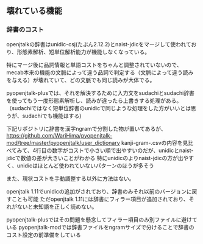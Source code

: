 ## 壊れている機能

### 辞書のコスト
openjtalkの辞書はunidic-csj(たぶん2.12.2)とnaist-jdicをマージして使われており、形態素解析、短単位解析能力が機能しなくなっている。

特にマージ後に品詞情報と単語コストをちゃんと調整されていないので、mecab本来の機能の文脈によって違う品詞で判定する（文脈によって違う読みを与える）が壊れていて、どの文脈でも同じ読みが大体でる。

pyopenjtalk-plusでは、それを解決するために入力文をsudachiとsudachi辞書を使ってもう一度形態素解析し、読みが違ったら上書きする処理がある。
（sudachiではなく短単位辞書のunidicで同じような処理をした方がいいとは思うが、sudachiでも機能はする)

下記リポジトリに辞書を漢字ngramで分割した物が置いてあるが、
https://github.com/WariHima/pyopenjtalk-mod/tree/master/pyopenjtalk/user_dictionary
kanji-gram-.csvの内容を見比べてみて、4行目の数字がコストで小さい順で出やすいのだが、unidicとnaist-jdicで数値の差が大きいことがわかる 特にunidicのよりnaist-jdicの方が出やすく、unidicはほとんど使われていないパターンのほうが多そう

また、現状コストを手動調整する以外に方法はない。

openjtalk 1.11でunidicの追加がされており、辞書のみそれ以前のバージョンに戻すことも可能 ただopenjtalk 1.11には辞書にフィラー項目が追加されており、それがないと未知語を正しく読めない。

pyopenjtalk-plusではその問題を懸念してフィラー項目のみ別ファイルに避けている
pyopenjtalk-modでは辞書ファイルをngramサイズで分けることで辞書のコスト設定の前準備をしている　
